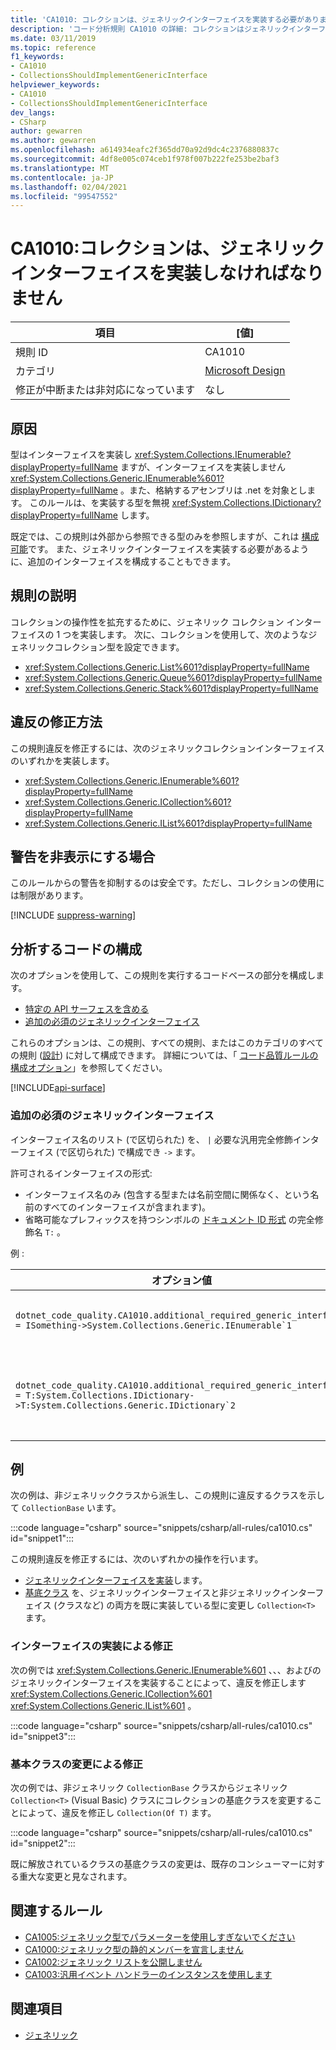 ```yaml
---
title: 'CA1010: コレクションは、ジェネリックインターフェイスを実装する必要があります (コード分析)'
description: 'コード分析規則 CA1010 の詳細: コレクションはジェネリックインターフェイスを実装する必要があります'
ms.date: 03/11/2019
ms.topic: reference
f1_keywords:
- CA1010
- CollectionsShouldImplementGenericInterface
helpviewer_keywords:
- CA1010
- CollectionsShouldImplementGenericInterface
dev_langs:
- CSharp
author: gewarren
ms.author: gewarren
ms.openlocfilehash: a614934eafc2f365dd70a92d9dc4c2376880837c
ms.sourcegitcommit: 4df8e005c074ceb1f978f007b222fe253be2baf3
ms.translationtype: MT
ms.contentlocale: ja-JP
ms.lasthandoff: 02/04/2021
ms.locfileid: "99547552"
---
```

# <a name="ca1010-collections-should-implement-generic-interface"></a>CA1010:コレクションは、ジェネリック インターフェイスを実装しなければなりません

| 項目                                     | [値]            |
|------------------------------------------|------------------|
| 規則 ID                                   | CA1010           |
| カテゴリ                                 | [Microsoft Design](design-warnings.md) |
| 修正が中断または非対応になっています | なし     |

## <a name="cause"></a>原因

型はインターフェイスを実装し <xref:System.Collections.IEnumerable?displayProperty=fullName> ますが、インターフェイスを実装しません <xref:System.Collections.Generic.IEnumerable%601?displayProperty=fullName> 。また、格納するアセンブリは .net を対象とします。 このルールは、を実装する型を無視 <xref:System.Collections.IDictionary?displayProperty=fullName> します。

既定では、この規則は外部から参照できる型のみを参照しますが、これは [構成可能](#configure-code-to-analyze)です。 また、ジェネリックインターフェイスを実装する必要があるように、追加のインターフェイスを構成することもできます。

## <a name="rule-description"></a>規則の説明

コレクションの操作性を拡充するために、ジェネリック コレクション インターフェイスの 1 つを実装します。 次に、コレクションを使用して、次のようなジェネリックコレクション型を設定できます。

- <xref:System.Collections.Generic.List%601?displayProperty=fullName>
- <xref:System.Collections.Generic.Queue%601?displayProperty=fullName>
- <xref:System.Collections.Generic.Stack%601?displayProperty=fullName>

## <a name="how-to-fix-violations"></a>違反の修正方法

この規則違反を修正するには、次のジェネリックコレクションインターフェイスのいずれかを実装します。

- <xref:System.Collections.Generic.IEnumerable%601?displayProperty=fullName>
- <xref:System.Collections.Generic.ICollection%601?displayProperty=fullName>
- <xref:System.Collections.Generic.IList%601?displayProperty=fullName>

## <a name="when-to-suppress-warnings"></a>警告を非表示にする場合

このルールからの警告を抑制するのは安全です。ただし、コレクションの使用には制限があります。

[!INCLUDE [suppress-warning](../../../../includes/code-analysis/suppress-warning.md)]

## <a name="configure-code-to-analyze"></a>分析するコードの構成

次のオプションを使用して、この規則を実行するコードベースの部分を構成します。

- [特定の API サーフェスを含める](#include-specific-api-surfaces)
- [追加の必須のジェネリックインターフェイス](#additional-required-generic-interfaces)

これらのオプションは、この規則、すべての規則、またはこのカテゴリのすべての規則 ([設計](design-warnings.md)) に対して構成できます。 詳細については、「 [コード品質ルールの構成オプション](../code-quality-rule-options.md)」を参照してください。

[!INCLUDE[api-surface](~/includes/code-analysis/api-surface.md)]

### <a name="additional-required-generic-interfaces"></a>追加の必須のジェネリックインターフェイス

インターフェイス名のリスト (で区切られた) を、 `|` 必要な汎用完全修飾インターフェイス (で区切られた) で構成でき `->` ます。

許可されるインターフェイスの形式:

- インターフェイス名のみ (包含する型または名前空間に関係なく、という名前のすべてのインターフェイスが含まれます)。
- 省略可能なプレフィックスを持つシンボルの [ドキュメント ID 形式](../../../csharp/programming-guide/xmldoc/processing-the-xml-file.md#id-strings) の完全修飾名 `T:` 。

例 :

| オプション値 | まとめ |
| --- | --- |
|``dotnet_code_quality.CA1010.additional_required_generic_interfaces = ISomething->System.Collections.Generic.IEnumerable`1`` | 名前空間に関係なくを実装するすべて `ISomething` の型は、も実装することを想定してい <xref:System.Collections.Generic.IEnumerable%601?displayProperty=fullName> ます。 |
|``dotnet_code_quality.CA1010.additional_required_generic_interfaces = T:System.Collections.IDictionary->T:System.Collections.Generic.IDictionary`2`` | を実装するすべて <xref:System.Collections.IDictionary?displayProperty=fullName> の型は、も実装することを想定 <xref:System.Collections.Generic.IDictionary%602?displayProperty=fullName> しています。 |

## <a name="example"></a>例

次の例は、非ジェネリッククラスから派生し、この規則に違反するクラスを示して `CollectionBase` います。

:::code language="csharp" source="snippets/csharp/all-rules/ca1010.cs" id="snippet1":::

この規則違反を修正するには、次のいずれかの操作を行います。

- [ジェネリックインターフェイスを実装](#fix-by-interface-implementation)します。
- [基底クラス](#fix-by-base-class-change) を、ジェネリックインターフェイスと非ジェネリックインターフェイス (クラスなど) の両方を既に実装している型に変更し `Collection<T>` ます。

### <a name="fix-by-interface-implementation"></a>インターフェイスの実装による修正

次の例では <xref:System.Collections.Generic.IEnumerable%601> 、、、およびのジェネリックインターフェイスを実装することによって、違反を修正します <xref:System.Collections.Generic.ICollection%601> <xref:System.Collections.Generic.IList%601> 。

:::code language="csharp" source="snippets/csharp/all-rules/ca1010.cs" id="snippet3":::

### <a name="fix-by-base-class-change"></a>基本クラスの変更による修正

次の例では、非ジェネリック `CollectionBase` クラスからジェネリック `Collection<T>` (Visual Basic) クラスにコレクションの基底クラスを変更することによって、違反を修正し `Collection(Of T)` ます。

:::code language="csharp" source="snippets/csharp/all-rules/ca1010.cs" id="snippet2":::

既に解放されているクラスの基底クラスの変更は、既存のコンシューマーに対する重大な変更と見なされます。

## <a name="related-rules"></a>関連するルール

- [CA1005:ジェネリック型でパラメーターを使用しすぎないでください](ca1005.md)
- [CA1000:ジェネリック型の静的メンバーを宣言しません](ca1000.md)
- [CA1002:ジェネリック リストを公開しません](ca1002.md)
- [CA1003:汎用イベント ハンドラーのインスタンスを使用します](ca1003.md)

## <a name="see-also"></a>関連項目

- [ジェネリック](../../../csharp/programming-guide/generics/index.md)
